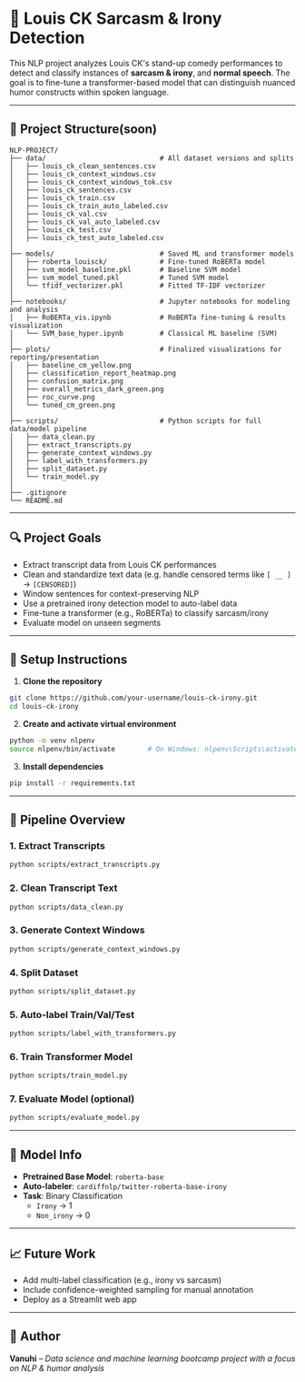 # 🎤 Louis CK Sarcasm & Irony Detection

This NLP project analyzes Louis CK's stand-up comedy performances to detect and classify instances of **sarcasm & irony**, and **normal speech**. The goal is to fine-tune a transformer-based model that can distinguish nuanced humor constructs within spoken language.

---

## 📁 Project Structure(soon)

```
NLP-PROJECT/
├── data/                            # All dataset versions and splits
│   ├── louis_ck_clean_sentences.csv
│   ├── louis_ck_context_windows.csv
│   ├── louis_ck_context_windows_tok.csv
│   ├── louis_ck_sentences.csv
│   ├── louis_ck_train.csv
│   ├── louis_ck_train_auto_labeled.csv
│   ├── louis_ck_val.csv
│   ├── louis_ck_val_auto_labeled.csv
│   ├── louis_ck_test.csv
│   ├── louis_ck_test_auto_labeled.csv
│
├── models/                          # Saved ML and transformer models
│   ├── roberta_louisck/             # Fine-tuned RoBERTa model
│   ├── svm_model_baseline.pkl       # Baseline SVM model
│   ├── svm_model_tuned.pkl          # Tuned SVM model
│   └── tfidf_vectorizer.pkl         # Fitted TF-IDF vectorizer
│
├── notebooks/                       # Jupyter notebooks for modeling and analysis
│   ├── RoBERTa_vis.ipynb            # RoBERTa fine-tuning & results visualization
│   └── SVM_base_hyper.ipynb         # Classical ML baseline (SVM)
│
├── plots/                           # Finalized visualizations for reporting/presentation
│   ├── baseline_cm_yellow.png
│   ├── classification_report_heatmap.png
│   ├── confusion_matrix.png
│   ├── overall_metrics_dark_green.png
│   ├── roc_curve.png
│   └── tuned_cm_green.png
│
├── scripts/                         # Python scripts for full data/model pipeline
│   ├── data_clean.py
│   ├── extract_transcripts.py
│   ├── generate_context_windows.py
│   ├── label_with_transformers.py
│   ├── split_dataset.py
│   └── train_model.py
│
├── .gitignore
└── README.md
```

---

## 🔍 Project Goals

- Extract transcript data from Louis CK performances
- Clean and standardize text data (e.g. handle censored terms like `[ __ ]` → `[CENSORED]`)
- Window sentences for context-preserving NLP
- Use a pretrained irony detection model to auto-label data
- Fine-tune a transformer (e.g., RoBERTa) to classify sarcasm/irony
- Evaluate model on unseen segments

---

## 🔧 Setup Instructions

1. **Clone the repository**

```bash
git clone https://github.com/your-username/louis-ck-irony.git
cd louis-ck-irony
```

2. **Create and activate virtual environment**

```bash
python -m venv nlpenv
source nlpenv/bin/activate        # On Windows: nlpenv\Scripts\activate
```

3. **Install dependencies**

```bash
pip install -r requirements.txt
```

---

## 🚀 Pipeline Overview

### 1. Extract Transcripts

```bash
python scripts/extract_transcripts.py
```

### 2. Clean Transcript Text

```bash
python scripts/data_clean.py
```

### 3. Generate Context Windows

```bash
python scripts/generate_context_windows.py
```

### 4. Split Dataset

```bash
python scripts/split_dataset.py
```

### 5. Auto-label Train/Val/Test

```bash
python scripts/label_with_transformers.py
```

### 6. Train Transformer Model

```bash
python scripts/train_model.py
```

### 7. Evaluate Model (optional)

```bash
python scripts/evaluate_model.py
```

---

## 🧠 Model Info

- **Pretrained Base Model**: `roberta-base`
- **Auto-labeler**: `cardiffnlp/twitter-roberta-base-irony`
- **Task**: Binary Classification
  - `Irony` → 1
  - `Non_irony` → 0

---

## 📈 Future Work

- Add multi-label classification (e.g., irony vs sarcasm)
- Include confidence-weighted sampling for manual annotation
- Deploy as a Streamlit web app

---

## 👤 Author

**Vanuhi** – _Data science and machine learning bootcamp project with a focus on NLP & humor analysis_
